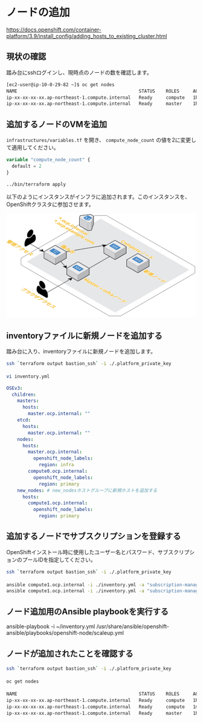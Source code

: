 # ノードの追加

https://docs.openshift.com/container-platform/3.9/install_config/adding_hosts_to_existing_cluster.html

## 現状の確認

踏み台にsshログインし、現時点のノードの数を確認します。

```bash
[ec2-user@ip-10-0-29-82 ~]$ oc get nodes
NAME                                             STATUS    ROLES     AGE       VERSION
ip-xx-xx-xx-xx.ap-northeast-1.compute.internal   Ready     compute   1h        v1.9.1+a0ce1bc657
ip-xx-xx-xx-xx.ap-northeast-1.compute.internal   Ready     master    1h        v1.9.1+a0ce1bc657
```

## 追加するノードのVMを追加

`infrastructures/variables.tf` を開き、 `compute_node_count` の値を2に変更して適用してください。

```terraform
variable "compute_node_count" {
  default = 2
}
```

```bash
../bin/terraform apply
```

以下のようにインスタンスがインフラに追加されます。このインスタンスを、OpenShiftクラスタに参加させます。

![Add Node Infrastructure](/docs/images/add_node_infrastructure.png)

## inventoryファイルに新規ノードを追加する

踏み台に入り、inventoryファイルに新規ノードを追加します。

```bash
ssh `terraform output bastion_ssh` -i ./.platform_private_key

vi inventory.yml
```

```yaml
OSEv3:
  children:
    masters:
      hosts:
        master.ocp.internal: ""
    etcd:
      hosts:
        master.ocp.internal: ""
    nodes:
      hosts:
        master.ocp.internal:
          openshift_node_labels:
            region: infra
        compute0.ocp.internal:
          openshift_node_labels:
            region: primary
    new_nodes: # new_nodesホストグループに新規ホストを追加する
      hosts:
        compute1.ocp.internal:
          openshift_node_labels:
            region: primary
```

## 追加するノードでサブスクリプションを登録する

OpenShiftインストール時に使用したユーザー名とパスワード、サブスクリプションのプールIDを指定してください。

```bash
ssh `terraform output bastion_ssh` -i ./.platform_private_key

ansible compute1.ocp.internal -i ./inventory.yml -a "subscription-manager register --username=xxx --password=xxx"
ansible compute1.ocp.internal -i ./inventory.yml -a "subscription-manager attach --pool=xxx"
```

## ノード追加用のAnsible playbookを実行する

ansible-playbook -i ~/inventory.yml /usr/share/ansible/openshift-ansible/playbooks/openshift-node/scaleup.yml

## ノードが追加されたことを確認する

```bash
ssh `terraform output bastion_ssh` -i ./.platform_private_key

oc get nodes

NAME                                             STATUS    ROLES     AGE       VERSION
ip-xx-xx-xx-xx.ap-northeast-1.compute.internal   Ready     compute   1h        v1.9.1+a0ce1bc657
ip-xx-xx-xx-xx.ap-northeast-1.compute.internal   Ready     compute   1m        v1.9.1+a0ce1bc657
ip-xx-xx-xx-xx.ap-northeast-1.compute.internal   Ready     master    1h        v1.9.1+a0ce1bc657
```
